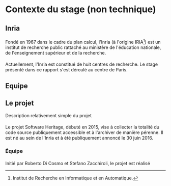 # Contexte du stage (non technique)

## Inria

####
Fondé en 1967 dans le cadre du plan calcul, l'Inria (à l'origine IRIA[^1]) est un institut de recherche public rattaché au ministère de l'éducation nationale, de l'enseignement supérieur et de la recherche.

####
Actuellement, l'Inria est constitué de huit centres de recherche. Le stage présenté dans ce rapport s'est déroulé au centre de Paris.

## Equipe



## Le projet

Description relativement simple du projet

####

Le projet Software Heritage, débuté en 2015, vise à collecter la
totalité du code source publiquement accessible et à l'archiver de
manière pérenne. Il est né au sein de l'Inria et à été publiquement
annoncé le 30 juin 2016.
<!-- TODO link press release ? -->

### Équipe

####

Initié par Roberto Di Cosmo et Stefano Zacchiroli, le projet est réalisé


[^1]: Institut de Recherche en Informatique et en Automatique.
